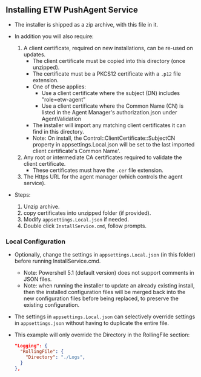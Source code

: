 ## Installing ETW PushAgent Service

- The installer is shipped as a zip archive, with this file in it.

- In addition you will also require:
  
  1) A client certificate, required on new installations, can be re-used on updates.
     - The client certificate must be copied into this directory (once unzipped).
     - The certificate must be a PKCS12 certificate with a `.p12` file extension.
     - One of these applies:
        - Use a client certificate where the subject (DN) includes "role=etw-agent" 
        - Use a client certificate where the Common Name (CN) is listed in the Agent Manager's authorization.json under AgentValidation
     - The installer will import any matching client certificates it can find in this directory.
     - Note: On install, the Control::ClientCertificate::SubjectCN property in appsettings.Local.json will be set to the last imported client certificate's Common Name'.
  2) Any root or intermediate CA certificates required to validate the client certificate.
     - These certificates must have the `.cer` file extension.
  3) The Https URL for the agent manager (which controls the agent service).

- Steps:
  
  1) Unzip archive.
  2) copy certificates into unzipped folder (if provided).
  3) Modify `appsettings.Local.json` if needed.
  4) Double click `InstallService.cmd`, follow prompts.

### Local Configuration

- Optionally, change the settings in `appsettings.Local.json` (in this folder) before running InstallService.cmd.
  - Note: Powershell 5.1 (default version) does not support comments in JSON files.
  - Note: when running the installer to update an already existing install, then the installed configuration files
    will be merged back into the new configuration files before being replaced, to preserve the existing configuration.

- The settings in `appsettings.Local.json` can selectively override settings in `appsettings.json` without having to duplicate the entire file.

- This example will only override the Directory in the RollingFile section:
  
  ```json
  "Logging": {
    "RollingFile": {
      "Directory": "./Logs",
    }
  },
  ```
